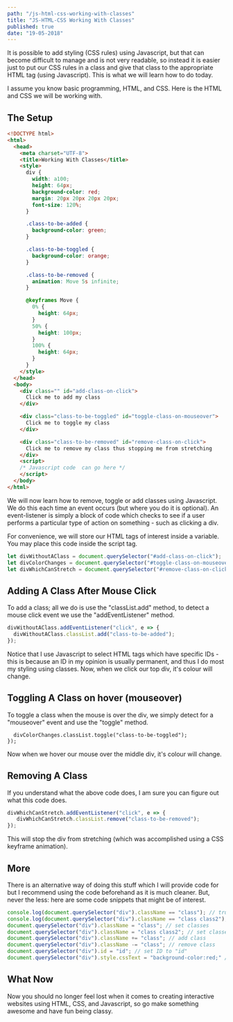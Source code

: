```yaml
--- 
path: "/js-html-css-working-with-classes"
title: "JS-HTML-CSS Working With Classes" 
published: true
date: "19-05-2018" 
--- 
```


It is possible to add styling (CSS rules) using Javascript, but that can become difficult to manage and is not very readable, so instead it is easier just to put our CSS rules in a class and give that class to the appropriate HTML tag (using Javascript). This is what we will learn how to do today. 

<!-- more --> 

I assume you know basic programming, HTML, and CSS. Here is the HTML and CSS we will be working with. 

## The Setup 
```html
<!DOCTYPE html>
<html>
  <head>
    <meta charset="UTF-8">     
    <title>Working With Classes</title> 
    <style> 
      div { 
        width: a100; 
        height: 64px; 
        background-color: red; 
        margin: 20px 20px 20px 20px; 
        font-size: 120%; 
      } 

      .class-to-be-added { 
        background-color: green; 
      }

      .class-to-be-toggled { 
        background-color: orange; 
      } 

      .class-to-be-removed { 
        animation: Move 5s infinite; 
      } 

      @keyframes Move { 
        0% { 
          height: 64px; 
        } 
        50% { 
          height: 100px; 
        } 
        100% { 
          height: 64px; 
        }
      }
    </style> 
  </head>
  <body>
    <div class="" id="add-class-on-click"> 
      Click me to add my class 
    </div> 

    <div class="class-to-be-toggled" id="toggle-class-on-mouseover"> 
      Click me to toggle my class   
    </div> 

    <div class="class-to-be-removed" id="remove-class-on-click"> 
      Click me to remove my class thus stopping me from stretching 
    </div>  
    <script> 
    /* Javascript code  can go here */ 
    </script> 
  </body> 
</html> 
```

We will now learn how to remove, toggle or add classes using Javascript. We do this each time an event occurs (but where you do it is optional). An event-listener is simply a block of code which checks to see if a user performs a particular type of action on something - such as clicking a div. 

For convenience, we will store our HTML tags of interest inside a variable. You may place this code inside the script tag. 
```javascript
let divWithoutAClass = document.querySelector("#add-class-on-click"); 
let divColorChanges = document.querySelector("#toggle-class-on-mouseover"); 
let divWhichCanStretch = document.querySelector("#remove-class-on-click"); 
```

## Adding A Class After Mouse Click 
To add a class; all we do is use the "classList.add" method, to detect a mouse click event we use the "addEventListener" method. 

```javascript
divWithoutAClass.addEventListener("click", e => { 
  divWithoutAClass.classList.add("class-to-be-added"); 
}); 
``` 

Notice that I use Javascript to select HTML tags which have specific IDs - this is because an ID in my opinion is usually permanent, and thus I do most my styling using classes. Now, when we click our top div, it's colour will change. 

## Toggling A Class on hover (mouseover) 
To toggle a class when the mouse is over the div, we simply detect for a "mouseover" event and use the "toggle" method. 

```divColorChanges.addEventListener("mouseover", e => { // mouseover is essentially hover 
  divColorChanges.classList.toggle("class-to-be-toggled"); 
}); 
```

Now when we hover our mouse over the middle div, it's colour will change. 

## Removing A Class 
If you understand what the above code does, I am sure you can figure out what this code does. 
```javascript
divWhichCanStretch.addEventListener("click", e => { 
   divWhichCanStretch.classList.remove("class-to-be-removed"); 
}); 
```

This will stop the div from stretching (which was accomplished using a CSS keyframe animation). 

## More  
There is an alternative way of doing this stuff which I will provide code for but I recommend using the code beforehand as it is much cleaner. But, never the less: here are some code snippets that might be of interest. 

```javascript
console.log(document.querySelector("div").className == "class"); // true (assuming your element has the class "class"), useful inside conditional statements 
console.log(document.querySelector("div").className == "class class2"); 
document.querySelector("div").className = "class"; // set classes  
document.querySelector("div").className = "class class2"; // set classes  
document.querySelector("div").className += "class"; // add class 
document.querySelector("div").className -= "class"; // remove class 
document.querySelector("div").id = "id"; // set ID to "id" 
document.querySelector("div").style.cssText = "background-color:red;" // messy styling using Javasctript (what we were trying to avoid doing) 
```
## What Now 
Now you should no longer feel lost when it comes to creating interactive websites using HTML, CSS, and Javascript, so go make something awesome and have fun being classy. 

